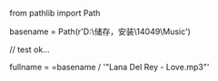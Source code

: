 from pathlib import Path



basename = Path(r'D:\储存，安装\14049\Music')



// test ok...

fullname = =basename /  '\"Lana Del Rey - Love.mp3\"'

